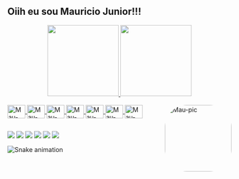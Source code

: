 ## Oiih eu sou Mauricio Junior!!!
<div align="center">
  <a href="https://github.com/m4uriciojunior">
  <img height="160em" src="https://github-readme-stats.vercel.app/api?username=m4uriciojunior&show_icons=true&theme=dracula&include_all_commits=true&count_private=true"/>
  <img height="160em" src="https://github-readme-stats.vercel.app/api/top-langs/?username=m4uriciojunior&layout=compact&langs_count=7&theme=dracula"/>
</div>
<div style="display: inline_block"><br>
  <img align="center" alt="Mau-Js" height="30" width="40" src="https://cdn.jsdelivr.net/gh/devicons/devicon/icons/javascript/javascript-original.svg">
  <img align="center" alt="Mau-Node" height="30" width="40" src="https://cdn.jsdelivr.net/gh/devicons/devicon/icons/nodejs/nodejs-original.svg">
  <img align="center" alt="Mau-React" height="30" width="40" src="https://cdn.jsdelivr.net/gh/devicons/devicon/icons/react/react-original.svg">
  <img align="center" alt="Mau-Bootstrap" height="30" width="40" src="https://cdn.jsdelivr.net/gh/devicons/devicon/icons/bootstrap/bootstrap-plain.svg">
  <img align="center" alt="Mau-HTML" height="30" width="40" src="https://cdn.jsdelivr.net/gh/devicons/devicon/icons/html5/html5-original.svg">
  <img align="center" alt="Mau-CSS" height="30" width="40" src="https://cdn.jsdelivr.net/gh/devicons/devicon/icons/css3/css3-original.svg">
  <img align="center" alt="Mau-SQLServer" height="30" width="40" src="https://cdn.jsdelivr.net/gh/devicons/devicon/icons/microsoftsqlserver/microsoftsqlserver-plain.svg">
  <img align="right" alt="Mau-pic" height="150" style="border-radius:50px;" src="https://instagram.fdti2-1.fna.fbcdn.net/v/t51.2885-15/e35/197862136_1108033746373294_2051537494877113137_n.jpg?_nc_ht=instagram.fdti2-1.fna.fbcdn.net&_nc_cat=110&_nc_ohc=IKNG41RDDG0AX9UzfiC&edm=ALQROFkBAAAA&ccb=7-4&ig_cache_key=MjU4OTUyMjg4NTA1NzIzODA0NQ%3D%3D.2-ccb7-4&oh=00_AT93xxUkY60FJWmk5E1cibTkTugtW87DFl4PxPy3SN25Ng&oe=6204A35E&_nc_sid=30a2ef">
</div>
  
  ##
 
<div> 
  <a href="https://www.youtube.com/channel/UCzhiLbRKZGkc_XI6u0xt3KA" target="_blank"><img src="https://img.shields.io/badge/YouTube-FF0000?style=for-the-badge&logo=youtube&logoColor=white" target="_blank"></a>
  <a href="https://www.instagram.com/m4uricio_junior" target="_blank"><img src="https://img.shields.io/badge/-Instagram-%23E4405F?style=for-the-badge&logo=instagram&logoColor=white" target="_blank"></a>
 	<a href="https://www.twitch.tv/rinkadoshi777" target="_blank"><img src="https://img.shields.io/badge/Twitch-9146FF?style=for-the-badge&logo=twitch&logoColor=white" target="_blank"></a>
 <a href="" target="_blank"><img src="https://img.shields.io/badge/Discord-7289DA?style=for-the-badge&logo=discord&logoColor=white" target="_blank"></a> 
  <a href = "mailto:contatorafaballerini@gmail.com"><img src="https://img.shields.io/badge/-Gmail-%23333?style=for-the-badge&logo=gmail&logoColor=white" target="_blank"></a>
  <a href="https://www.linkedin.com/in/mauricio-junior-913b101a4" target="_blank"><img src="https://img.shields.io/badge/-LinkedIn-%230077B5?style=for-the-badge&logo=linkedin&logoColor=white" target="_blank"></a> 
 
  ![Snake animation](https://github.com/m4uriciojunior/m4uriciojunior/blob/output/github-contribution-grid-snake.svg)
 
</div>
